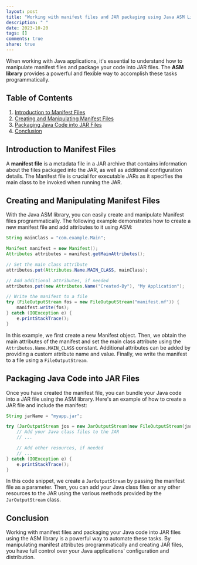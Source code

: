 ```yaml
---
layout: post
title: "Working with manifest files and JAR packaging using Java ASM Library"
description: " "
date: 2023-10-20
tags: []
comments: true
share: true
---
```


When working with Java applications, it's essential to understand how to manipulate manifest files and package your code into JAR files. The **ASM library** provides a powerful and flexible way to accomplish these tasks programmatically.

## Table of Contents
1. [Introduction to Manifest Files](#introduction-to-manifest-files)
2. [Creating and Manipulating Manifest Files](#creating-and-manipulating-manifest-files)
3. [Packaging Java Code into JAR Files](#packaging-java-code-into-jar-files)
4. [Conclusion](#conclusion)

## Introduction to Manifest Files
A **manifest file** is a metadata file in a JAR archive that contains information about the files packaged into the JAR, as well as additional configuration details. The Manifest file is crucial for executable JARs as it specifies the main class to be invoked when running the JAR.

## Creating and Manipulating Manifest Files
With the Java ASM library, you can easily create and manipulate Manifest files programmatically. The following example demonstrates how to create a new manifest file and add attributes to it using ASM:

```java
String mainClass = "com.example.Main";

Manifest manifest = new Manifest();
Attributes attributes = manifest.getMainAttributes();

// Set the main class attribute
attributes.put(Attributes.Name.MAIN_CLASS, mainClass);

// Add additional attributes, if needed
attributes.put(new Attributes.Name("Created-By"), "My Application");

// Write the manifest to a file
try (FileOutputStream fos = new FileOutputStream("manifest.mf")) {
    manifest.write(fos);
} catch (IOException e) {
    e.printStackTrace();
}
```

In this example, we first create a new Manifest object. Then, we obtain the main attributes of the manifest and set the main class attribute using the `Attributes.Name.MAIN_CLASS` constant. Additional attributes can be added by providing a custom attribute name and value. Finally, we write the manifest to a file using a `FileOutputStream`.

## Packaging Java Code into JAR Files
Once you have created the manifest file, you can bundle your Java code into a JAR file using the ASM library. Here's an example of how to create a JAR file and include the manifest:

```java
String jarName = "myapp.jar";

try (JarOutputStream jos = new JarOutputStream(new FileOutputStream(jarName), manifest)) {
    // Add your Java class files to the JAR
    // ...

    // Add other resources, if needed
    // ...
} catch (IOException e) {
    e.printStackTrace();
}
```

In this code snippet, we create a `JarOutputStream` by passing the manifest file as a parameter. Then, you can add your Java class files or any other resources to the JAR using the various methods provided by the `JarOutputStream` class.

## Conclusion
Working with manifest files and packaging your Java code into JAR files using the ASM library is a powerful way to automate these tasks. By manipulating manifest attributes programmatically and creating JAR files, you have full control over your Java applications' configuration and distribution.